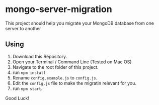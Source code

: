 # mongo-server-migration
This project should help you migrate your MongoDB database from one server to another

## Using
1. Download this Repository.
2. Open your Terminal / Command Line (Tested on Mac OS)
3. Navigate to the root folder of this project.
4. run `npm install`
5. Rename `config.example.js` to `config.js`.
6. Edit the `config.js` file to make the migratin relevant for you.
7. run `npm start`.

Good Luck!
